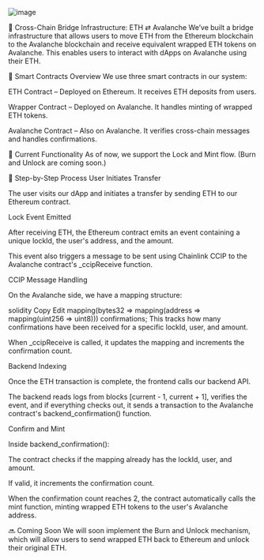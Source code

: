 ![image](https://github.com/user-attachments/assets/0836c1dc-61ed-4431-9f8c-1a46daaf4eeb)


🌉 Cross-Chain Bridge Infrastructure: ETH ⇄ Avalanche
We’ve built a bridge infrastructure that allows users to move ETH from the Ethereum blockchain to the Avalanche blockchain and receive equivalent wrapped ETH tokens on Avalanche. This enables users to interact with dApps on Avalanche using their ETH.

🔗 Smart Contracts Overview
We use three smart contracts in our system:

ETH Contract – Deployed on Ethereum. It receives ETH deposits from users.

Wrapper Contract – Deployed on Avalanche. It handles minting of wrapped ETH tokens.

Avalanche Contract – Also on Avalanche. It verifies cross-chain messages and handles confirmations.

🚀 Current Functionality
As of now, we support the Lock and Mint flow. (Burn and Unlock are coming soon.)

🔄 Step-by-Step Process
User Initiates Transfer

The user visits our dApp and initiates a transfer by sending ETH to our Ethereum contract.

Lock Event Emitted

After receiving ETH, the Ethereum contract emits an event containing a unique lockId, the user's address, and the amount.

This event also triggers a message to be sent using Chainlink CCIP to the Avalanche contract's _ccipReceive function.

CCIP Message Handling

On the Avalanche side, we have a mapping structure:

solidity
Copy
Edit
mapping(bytes32 => mapping(address => mapping(uint256 => uint8))) confirmations;
This tracks how many confirmations have been received for a specific lockId, user, and amount.

When _ccipReceive is called, it updates the mapping and increments the confirmation count.

Backend Indexing

Once the ETH transaction is complete, the frontend calls our backend API.

The backend reads logs from blocks [current - 1, current + 1], verifies the event, and if everything checks out, it sends a transaction to the Avalanche contract's backend_confirmation() function.

Confirm and Mint

Inside backend_confirmation():

The contract checks if the mapping already has the lockId, user, and amount.

If valid, it increments the confirmation count.

When the confirmation count reaches 2, the contract automatically calls the mint function, minting wrapped ETH tokens to the user's Avalanche address.

🔜 Coming Soon
We will soon implement the Burn and Unlock mechanism, which will allow users to send wrapped ETH back to Ethereum and unlock their original ETH.
